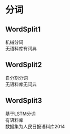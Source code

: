 # 分词
## WordSplit1
机械分词  
无语料库有词典

## WordSplit2
自分割分词  
无语料库无词典

## WordSplit3
基于LSTM分词  
有语料库  
数据集为人民日报语料库2014